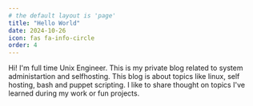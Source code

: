 ```yaml
---
# the default layout is 'page'
title: "Hello World"
date: 2024-10-26
icon: fas fa-info-circle
order: 4
---
```


Hi! I'm full time Unix Engineer. This is my private blog related to system administartion and selfhosting. This blog is about topics like linux, self hosting, bash and puppet scripting. I like to share thought on topics I've learned during my work or fun projects.
